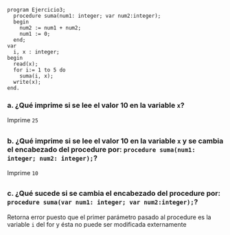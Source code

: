 ```
program Ejercicio3;
  procedure suma(num1: integer; var num2:integer);
  begin
    num2 := num1 + num2;
    num1 := 0;
  end;
var
  i, x : integer;
begin
  read(x);
  for i:= 1 to 5 do
    suma(i, x);
  write(x);
end.
```
### a. ¿Qué imprime si se lee el valor 10 en la variable `x`?
Imprime `25`
##
### b. ¿Qué imprime si se lee el valor 10 en la variable `x` y se cambia el encabezado del procedure por: `procedure suma(num1: integer; num2: integer);`?
Imprime `10`
##
### c. ¿Qué sucede si se cambia el encabezado del procedure por: `procedure suma(var num1: integer; var num2:integer);`?
Retorna error puesto que el primer parámetro pasado al procedure es la variable `i` del for y ésta no puede ser modificada externamente
